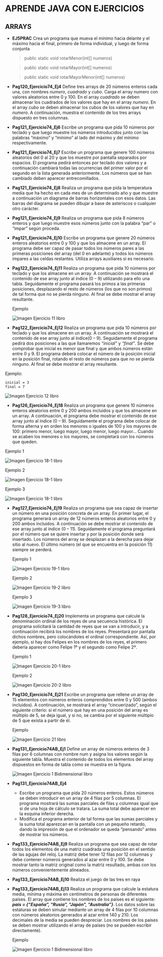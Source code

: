 # APRENDE JAVA CON EJERCICIOS
## ARRAYS

* **EJ5PRAC**
    Crea un programa que mueva el mínimo hacia delante y el máximo hacia el final, primero de forma individual, y luego de forma conjunta

    > public static void rotarMenor(int[] numeros)

    > public static void rotarMayor(int[] numeros)

    >public static void rotarMayorMenor(int[] numeros)

* **Pag120_Ejercicio74_Ej4**
    Define tres arrays de 20 números enteros cada una, con nombres *numero*, *cuadrado* y *cubo*. Carga el array numero con valores aleatorios entre 0 y 100. En el array *cuadrado* se deben almacenar los cuadrados de los valores que hay en el array *numero*. En el array *cubo* se deben almacenar los cubos de los valores que hay en *numero*. A continuación, muestra el contenido de los tres arrays dispuesto en tres columnas.
* **Pag121_Ejercicio74_Ej6**
    Escribe un programa que pida 10 números por teclado y que luego muestre los números introducidos junto con las palabras “máximo” y “mínimo” al lado del máximo y del mínimo respectivamente.
* **Pag121_Ejercicio74_Ej7**
    Escribe un programa que genere 100 números aleatorios del 0 al 20 y que los muestre por pantalla separados por espacios. El programa pedirá entonces por teclado dos valores y a continuación cambiará todas las ocurrencias del primer valor por el segundo en la lista generada anteriormente. Los números que se han cambiado deben aparecer  entrecomillados.

* **Pag121_Ejercicio74_Ej8**
    Realiza un programa que pida la temperatura media que ha hecho en cada mes
    de un determinado año y que muestre a continuación un diagrama de barras
    horizontales con esos datos. Las barras del diagrama se pueden dibujar a base de asteriscos o cualquier otro carácter.

* **Pag121_Ejercicio74_Ej9**
    Realiza un programa que pida 8 números enteros y que luego muestre esos
    números junto con la palabra “par” o “impar” según proceda.

* **Pag121_Ejercicio74_Ej10**
    Escribe un programa que genere 20 números enteros aleatorios entre 0 y 100
    y que los almacene en un array. El programa debe ser capaz de pasar todos
    los números pares a las primeras posiciones del array (del 0 en adelante) y todos los números impares a las celdas restantes. Utiliza arrays auxiliares si es necesario.

* **Pag122_Ejercicio74_Ej11**
    Realiza un programa que pida 10 números por teclado y que los almacene en
    un array. A continuación se mostrará el contenido de ese array junto al índice (0 – 9) utilizando para ello una tabla. Seguidamente el programa pasará los primos a las primeras posiciones, desplazando el resto de números (los que no son primos) de tal forma que no se pierda ninguno. Al final se debe mostrar el array resultante.

    Ejemplo

    ![Imagen Ejercicio 11 libro](.\IMG\eJ11.png)

* **Pag122_Ejercicio74_Ej12**
Realiza un programa que pida 10 números por teclado y que los almacene en
un array. A continuación se mostrará el contenido de ese array junto al índice(0 – 9). Seguidamente el programa pedirá dos posiciones a las que llamaremos *“inicial”* y *“final”*. Se debe comprobar que inicial es menor que final y que ambos números están entre 0 y 9. El programa deberá colocar el número de la posición inicial en la posición final, rotando el resto de números para que no se pierda ninguno. Al final se debe mostrar el array resultante.

Ejemplo: 
````
inicial = 3 
final = 7
````
![Imagen Ejercicio 12 libro](.\IMG\eJ12.png)

* **Pag126_Ejercicio74_Ej18**
Realiza un programa que genere 10 números enteros aleatorios entre 0 y 200
ambos incluidos y que los almacene en un array. A continuación, el programa
debe mostrar el contenido de ese array junto al índice (0 – 9). Seguidamente el
programa debe colocar de forma alterna y en orden los menores o iguales de
100 y los mayores de 100: primero menor, luego mayor, luego menor, luego
mayor… Cuando se acaben los menores o los mayores, se completará con los
números que queden.

Ejemplo 1

![Imagen Ejercicio 18-1 libro](.\IMG\eJ18-1.png)

Ejemplo 2

![Imagen Ejercicio 18-1 libro](.\IMG\eJ18-2.png)

Ejemplo 3

![Imagen Ejercicio 18-1 libro](.\IMG\eJ18-3.png)

* **Pag127_Ejercicio74_Ej19**
    Realiza un programa que sea capaz de insertar un número en una posición
    concreta de un array. En primer lugar, el programa generará un array de 12 números enteros aleatorios entre 0 y 200 ambos incluidos. A continuación se debe mostrar el contenido de ese array junto al índice (0 – 11). Seguidamente el programa preguntará por el número que se quiere insertar y por la posición donde será insertado. Los números del array se desplazan a la derecha para dejar sitio al nuevo. El último número (el que se encuentra en la posición 11) siempre se perderá.

    Ejemplo 1

    ![Imagen Ejercicio 19-1 libro](.\IMG\eJ19-1.png)

    Ejemplo 2

    ![Imagen Ejercicio 19-2 libro](.\IMG\eJ19-2.png)

    Ejemplo 3

    ![Imagen Ejercicio 19-3 libro](.\IMG\eJ19-3.png)

* **Pag128_Ejercicio74_Ej20**
    Implementa un programa que calcule la denominación ordinal de los reyes de una secuencia histórica. El programa solicitará la cantidad de reyes que se van a introducir, y a continuación recibirá los nombres de los reyes. Presentará por pantalla dichos nombres, pero colocándoles el ordinal correspondiente. Así, por ejemplo, si hay dos Felipes en los nombres de los reyes, el primero debería aparecer como Felipe 1º y el segundo como Felipe 2º.

    Ejemplo 1

    ![Imagen Ejercicio 20-1 libro](.\IMG\eJ20-1.png)

    Ejemplo 2

    ![Imagen Ejercicio 20-2 libro](.\IMG\eJ20-2.png)
    
* **Pag130_Ejercicio74_Ej21**
  Escribe un programa que rellene un array de 15 elementos con números enteros comprendidos entre 0 y 500 (ambos incluidos). A continuación, se mostrará el array “cincuerizado”, según el siguiente criterio: si el número que hay en una posición del array es múltiplo de 5, se deja igual, y si no, se cambia por el siguiente múltiplo de 5 que exista a partir de él.

  Ejemplo

    ![Imagen Ejercicio 21 libro](.\IMG\eJ21.png)


* **Pag131_Ejercicio74AB_Ej1**
  Define un array de números enteros de 3 filas por 6 columnas con nombre num y asigna los valores según la siguiente tabla. Muestra el contenido de todos los elementos del array dispuestos en forma de tabla como se muestra en la figura.

  ![Imagen Ejercicio 1 Bidimensional libro](.\IMG\EjAB1.png)

* **Pag131_Ejercicio74AB_Ej4**
  * Escribe un programa que pida 20 números enteros. Estos números se deben
    introducir en un array de 4 filas por 5 columnas. El programa mostrará las sumas parciales de filas y columnas igual que si de una hoja de cálculo se tratara. La suma total debe aparecer en la esquina inferior derecha.
  * Modifica el programa anterior de tal forma que las sumas parciales y la suma total aparezcan en la pantalla con un pequeño retardo, dando la impresión de que el ordenador se queda “pensando” antes de mostrar los números.
  
* **Pag133_Ejercicio74AB_Ej9**
  Realiza un programa que sea capaz de rotar todos los elementos de una matriz cuadrada una posición en el sentido de las agujas del reloj. La matriz debe tener 12 filas por 12 columnas y debe contener números generados al azar entre 0 y 100. Se debe mostrar tanto la matriz original como la matriz resultado, ambas con los números convenientemente alineados.

* **Pag133_Ejercicio74AB_Ej10**
  Realiza el juego de las tres en raya

* **Pag133_Ejercicio74AB_Ej13**
    Realiza un programa que calcule la estatura media, mínima y máxima en
    centímetros de personas de diferentes países. El array que contiene los
    nombres de los paises es el siguiente: ***pais = {“España”, “Rusia”, “Japón", “Australia”}***. Los datos sobre las estaturas se deben simular mediante un array de 4 filas por 10 columnas con números aleatorios generados al azar entre 140 y 210. Los decimales de la media se pueden despreciar. Los nombres de los países se deben mostrar utilizando el array de países (no se pueden escribir directamente).
  
  Ejemplo

  ![Imagen Ejercicio 1 Bidimensional libro](.\IMG\EjAB13.png)

   